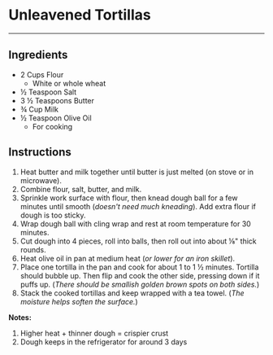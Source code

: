 # Unleavened Tortillas
---
## Ingredients
- 2 Cups Flour
  - White or whole wheat
- ½ Teaspoon Salt
- 3 ½ Teaspoons Butter
- ¾ Cup Milk
- ½ Teaspoon Olive Oil
  - For cooking

## Instructions
1. Heat butter and milk together until butter is just melted (on stove or in microwave).
2. Combine flour, salt, butter, and milk.
3. Sprinkle work surface with flour, then knead dough ball for a few minutes until smooth (_doesn't need much kneading_). Add extra flour if dough is too sticky.
4. Wrap dough ball with cling wrap and rest at room temperature for 30 minutes.
5. Cut dough into 4 pieces, roll into balls, then roll out into about ⅛" thick rounds.
6. Heat olive oil in pan at medium heat (_or lower for an iron skillet_).
7. Place one tortilla in the pan and cook for about 1 to 1 ½ minutes. Tortilla should bubble up. Then flip and cook the other side, pressing down if it puffs up. (_There should be smallish golden brown spots on both sides._)
8. Stack the cooked tortillas and keep wrapped with a tea towel. (_The moisture helps soften the surface._)

**Notes:**
1. Higher heat + thinner dough = crispier crust
2. Dough keeps in the refrigerator for around 3 days